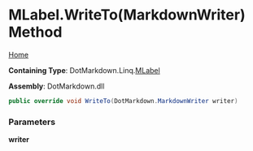 # MLabel\.WriteTo\(MarkdownWriter\) Method

[Home](../../../../README.md)

**Containing Type**: DotMarkdown\.Linq\.[MLabel](../README.md)

**Assembly**: DotMarkdown\.dll

```csharp
public override void WriteTo(DotMarkdown.MarkdownWriter writer)
```

### Parameters

**writer**